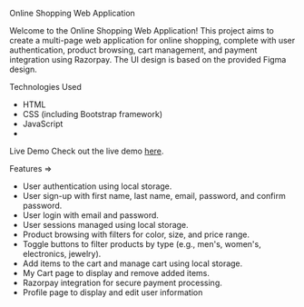 Online Shopping Web Application

Welcome to the Online Shopping Web Application! This project aims to create a multi-page web application for online shopping, complete with user authentication, product browsing, cart management, and payment integration using Razorpay. The UI design is based on the provided Figma design.

Technologies Used

- HTML
- CSS (including Bootstrap framework)
- JavaScript
- 
Live Demo
Check out the live demo [here](https://mustafahussain52.github.io/Shopping-Cart/).

Features =>

- User authentication using local storage.
- User sign-up with first name, last name, email, password, and confirm password.
- User login with email and password.
- User sessions managed using local storage.
- Product browsing with filters for color, size, and price range.
- Toggle buttons to filter products by type (e.g., men's, women's, electronics, jewelry).
- Add items to the cart and manage cart using local storage.
- My Cart page to display and remove added items.
- Razorpay integration for secure payment processing.
- Profile page to display and edit user information
